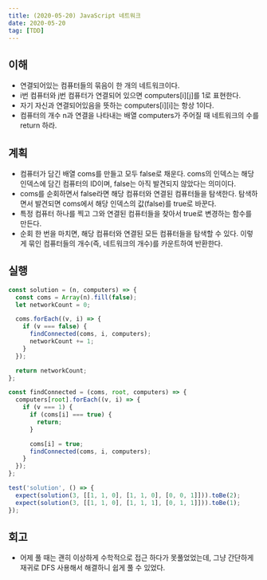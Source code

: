 ```yaml
---
title: (2020-05-20) JavaScript 네트워크
date: 2020-05-20
tag: [TDD]
---
```


## 이해

- 연결되어있는 컴퓨터들의 묶음이 한 개의 네트워크이다.
- i번 컴퓨터와 j번 컴퓨터가 연결되어 있으면 computers[i][j]를 1로 표현한다.
- 자기 자신과 연결되어있음을 뜻하는 computers[i][i]는 항상 1이다.
- 컴퓨터의 개수 n과 연결을 나타내는 배열 computers가 주어질 때 네트워크의 수를 return 하라.

## 계획

- 컴퓨터가 담긴 배열 coms를 만들고 모두 false로 채운다. coms의 인덱스는 해당 인덱스에 담긴 컴퓨터의 ID이며, false는 아직 발견되지 않았다는 의미이다.
- coms를 순회하면서 false라면 해당 컴퓨터와 연결된 컴퓨터들을 탐색한다. 탐색하면서 발견되면 coms에서 해당 인덱스의 값(false)를 true로 바꾼다.
- 특정 컴퓨터 하나를 찍고 그와 연결된 컴퓨터들을 찾아서 true로 변경하는 함수를 만든다.
- 순회 한 번을 마치면, 해당 컴퓨터와 연결된 모든 컴퓨터들을 탐색할 수 있다. 이렇게 묶인 컴퓨터들의 개수(즉, 네트워크의 개수)를 카운트하여 반환한다.

## 실행

```javascript
const solution = (n, computers) => {
  const coms = Array(n).fill(false);
  let networkCount = 0;

  coms.forEach((v, i) => {
    if (v === false) {
      findConnected(coms, i, computers);
      networkCount += 1;
    }
  });

  return networkCount;
};

const findConnected = (coms, root, computers) => {
  computers[root].forEach((v, i) => {
    if (v === 1) {
      if (coms[i] === true) {
        return;
      }

      coms[i] = true;
      findConnected(coms, i, computers);
    }
  });
};

test('solution', () => {
  expect(solution(3, [[1, 1, 0], [1, 1, 0], [0, 0, 1]])).toBe(2);
  expect(solution(3, [[1, 1, 0], [1, 1, 1], [0, 1, 1]])).toBe(1);
});
```

## 회고

- 어제 풀 때는 괜히 이상하게 수학적으로 접근 하다가 못풀었었는데, 그냥 간단하게 재귀로 DFS 사용해서 해결하니 쉽게 풀 수 있었다.
